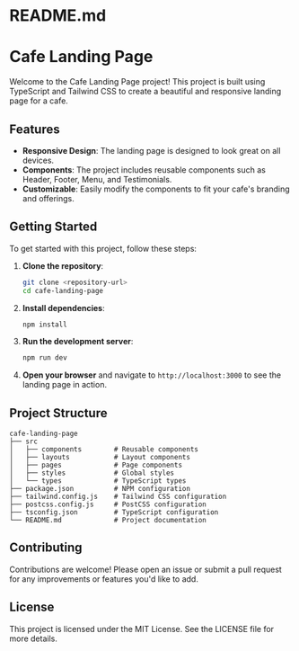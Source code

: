 # README.md

# Cafe Landing Page

Welcome to the Cafe Landing Page project! This project is built using TypeScript and Tailwind CSS to create a beautiful and responsive landing page for a cafe.

## Features

- **Responsive Design**: The landing page is designed to look great on all devices.
- **Components**: The project includes reusable components such as Header, Footer, Menu, and Testimonials.
- **Customizable**: Easily modify the components to fit your cafe's branding and offerings.

## Getting Started

To get started with this project, follow these steps:

1. **Clone the repository**:
   ```bash
   git clone <repository-url>
   cd cafe-landing-page
   ```

2. **Install dependencies**:
   ```bash
   npm install
   ```

3. **Run the development server**:
   ```bash
   npm run dev
   ```

4. **Open your browser** and navigate to `http://localhost:3000` to see the landing page in action.

## Project Structure

```
cafe-landing-page
├── src
│   ├── components        # Reusable components
│   ├── layouts           # Layout components
│   ├── pages             # Page components
│   ├── styles            # Global styles
│   └── types             # TypeScript types
├── package.json          # NPM configuration
├── tailwind.config.js    # Tailwind CSS configuration
├── postcss.config.js     # PostCSS configuration
├── tsconfig.json         # TypeScript configuration
└── README.md             # Project documentation
```

## Contributing

Contributions are welcome! Please open an issue or submit a pull request for any improvements or features you'd like to add.

## License

This project is licensed under the MIT License. See the LICENSE file for more details.